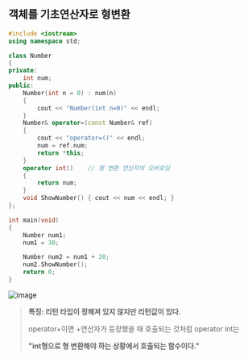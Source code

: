## 객체를 기초연산자로 형변환

```C++
#include <iostream>
using namespace std;

class Number
{
private:
	int num;
public:
	Number(int n = 0) : num(n)
	{
		cout << "Number(int n=0)" << endl;
	}
	Number& operator=(const Number& ref)
	{
		cout << "operator=()" << endl;
		num = ref.num;
		return *this;
	}
	operator int()    // 형 변환 연산자의 오버로딩
	{
		return num;
	}
	void ShowNumber() { cout << num << endl; }
};

int main(void)
{
	Number num1;
	num1 = 30;

	Number num2 = num1 + 20;
	num2.ShowNumber();
	return 0;
}

```

![image](https://user-images.githubusercontent.com/80379900/114532100-7907bb80-9c87-11eb-96a0-138446ef545e.png)

> **특징:  리턴 타입이 정해져 있지 않지만 리턴값이 있다.**
> 
> operator+이면 +연산자가 등장했을 때 호출되는 것처럼 operator int는 
> 
> **"int형으로 형 변환해야 하는 상황에서 호출되는 함수이다."**
 

